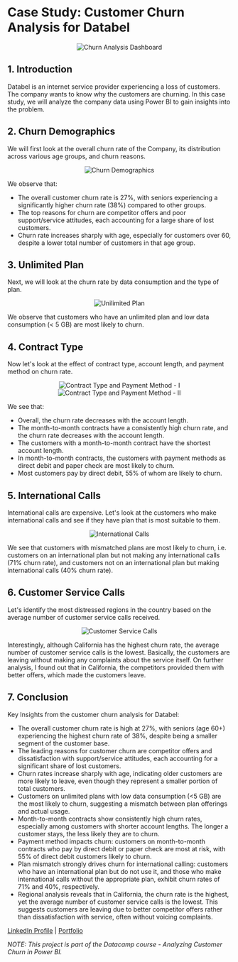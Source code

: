 # Case Study: Customer Churn Analysis for Databel #
<p align="center">
  <img src="images/overview.png" alt="Churn Analysis Dashboard">
</p>

## 1. Introduction ##
Databel is an internet service provider experiencing a loss of customers. The company wants to know why the customers are churning. In this case study, we will analyze the company data using Power BI to gain insights into the problem.

## 2. Churn Demographics ##
We will first look at the overall churn rate of the Company, its distribution across various age groups, and churn reasons.
<p align="center">
  <img src="images/churn_demographics.png" alt="Churn Demographics">
</p>
We observe that:

* The overall customer churn rate is 27%, with seniors experiencing a significantly higher churn rate (38%) compared to other groups.
* The top reasons for churn are competitor offers and poor support/service attitudes, each accounting for a large share of lost customers.
* Churn rate increases sharply with age, especially for customers over 60, despite a lower total number of customers in that age group.

## 3. Unlimited Plan ##
Next, we will look at the churn rate by data consumption and the type of plan.
<p align="center">
  <img src="images/unlimited_plan.png" alt="Unilimited Plan">
</p>
We observe that customers who have an unlimited plan and low data consumption (< 5 GB) are most likely to churn.

## 4. Contract Type ##
Now let's look at the effect of contract type, account length, and payment method on churn rate.
<p align="center">
  <img src="images/contract_type.png" alt="Contract Type and Payment Method - I">
  <img src="images/payment_and_contract.png" alt="Contract Type and Payment Method - II">
</p>
We see that:

* Overall, the churn rate decreases with the account length.
* The month-to-month contracts have a consistently high churn rate, and the churn rate decreases with the account length. 
* The customers with a month-to-month contract have the shortest account length.
* In month-to-month contracts, the customers with payment methods as direct debit and paper check are most likely to churn.
* Most customers pay by direct debit, 55% of whom are likely to churn.

## 5. International Calls ##
International calls are expensive. Let's look at the customers who make international calls and see if they have plan that is most suitable to them.
<p align="center">
  <img src="images/international_calls.png" alt="International Calls">
</p>
We see that customers with mismatched plans are most likely to churn, i.e. customers on an international plan but not making any international calls (71% churn rate), and customers not on an international plan but making international calls (40% churn rate). 

## 6. Customer Service Calls ##
Let's identify the most distressed regions in the country based on the average number of customer service calls received.
<p align="center">
  <img src="images/insights.png" alt="Customer Service Calls">
</p>
Interestingly, although California has the highest churn rate, the average number of customer service calls is the lowest. Basically, the customers are leaving without making any complaints about the service itself. On further analysis, I found out that in California, the competitors provided them with better offers, which made the customers leave.

## 7. Conclusion ##
Key Insights from the customer churn analysis for Databel:
* The overall customer churn rate is high at 27%, with seniors (age 60+) experiencing the highest churn rate of 38%, despite being a smaller segment of the customer base.
* The leading reasons for customer churn are competitor offers and dissatisfaction with support/service attitudes, each accounting for a significant share of lost customers.
* Churn rates increase sharply with age, indicating older customers are more likely to leave, even though they represent a smaller portion of total customers.
* Customers on unlimited plans with low data consumption (<5 GB) are the most likely to churn, suggesting a mismatch between plan offerings and actual usage.
* Month-to-month contracts show consistently high churn rates, especially among customers with shorter account lengths. The longer a customer stays, the less likely they are to churn.
* Payment method impacts churn: customers on month-to-month contracts who pay by direct debit or paper check are most at risk, with 55% of direct debit customers likely to churn.
* Plan mismatch strongly drives churn for international calling: customers who have an international plan but do not use it, and those who make international calls without the appropriate plan, exhibit churn rates of 71% and 40%, respectively.
* Regional analysis reveals that in California, the churn rate is the highest, yet the average number of customer service calls is the lowest. This suggests customers are leaving due to better competitor offers rather than dissatisfaction with service, often without voicing complaints.


[LinkedIn Profile](https://www.linkedin.com/in/praveen-satya-r-v/) |
[Portfolio](https://praveensatyarv.github.io/)



<i>NOTE: This project is part of the Datacamp course - Analyzing Customer Churn in Power BI.</i>